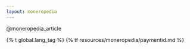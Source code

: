 ```yaml
---
layout: moneropedia
---
```


@moneropedia_article

{% t global.lang_tag %}
{% tf resources/moneropedia/paymentid.md %}
